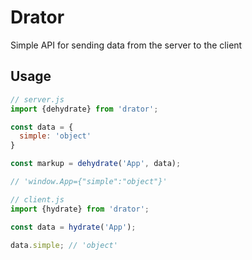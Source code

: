 # Drator

Simple API for sending data from the server to the client

## Usage

```js
// server.js
import {dehydrate} from 'drator';

const data = {
  simple: 'object'
}

const markup = dehydrate('App', data);

// 'window.App={"simple":"object"}'
```

```js
// client.js
import {hydrate} from 'drator';

const data = hydrate('App');

data.simple; // 'object'
```


